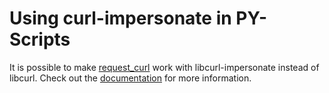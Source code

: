 # Using curl-impersonate in PY-Scripts

It is possible to make [request_curl](https://github.com/Notifysolutions/request_curl) work with 
libcurl-impersonate instead of libcurl. Check out the [documentation](https://github.com/Notifysolutions/request_curl#usage-with-curl-impersonate) for more information.
